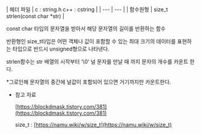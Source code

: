 | 헤더 파일 | c : string.h
c++ : cstring |
| --- | --- |
| 함수원형 | size_t strlen(const char *str) |

const char 타입의 문자열을 받아서 해당 문자열의 길이를 반환하는 함수

반환형인 size_t타입은 어떤 객체나 값이 포함할 수 있는 최대 크기의 데이터를 표현하는 타입으로 반드시 unsigned형으로 나타낸다.

strlen함수는 str 배열의 시작부터 ‘\0’ 널 문자를 만날 때 까지 문자의 개수를 카운트 한다.

*그로인해 문자열의 중간에 널값이 포함되어 있으면 거기까지만 카운트한다.

- 참고 자료
    
    [https://blockdmask.tistory.com/381](https://blockdmask.tistory.com/381)
    
    size_t : [https://namu.wiki/w/size_t](https://namu.wiki/w/size_t)
